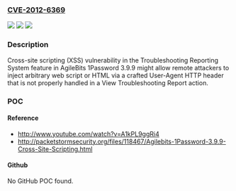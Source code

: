 ### [CVE-2012-6369](https://cve.mitre.org/cgi-bin/cvename.cgi?name=CVE-2012-6369)
![](https://img.shields.io/static/v1?label=Product&message=n%2Fa&color=blue)
![](https://img.shields.io/static/v1?label=Version&message=n%2Fa&color=blue)
![](https://img.shields.io/static/v1?label=Vulnerability&message=n%2Fa&color=brighgreen)

### Description

Cross-site scripting (XSS) vulnerability in the Troubleshooting Reporting System feature in AgileBits 1Password 3.9.9 might allow remote attackers to inject arbitrary web script or HTML via a crafted User-Agent HTTP header that is not properly handled in a View Troubleshooting Report action.

### POC

#### Reference
- http://www.youtube.com/watch?v=A1kPL9ggRi4
- http://packetstormsecurity.org/files/118467/Agilebits-1Password-3.9.9-Cross-Site-Scripting.html

#### Github
No GitHub POC found.

